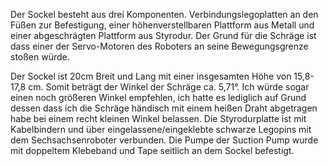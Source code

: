 Der Sockel besteht aus drei Komponenten.
Verbindungslegoplatten an den Füßen zur Befestigung, einer höhenverstellbaren Plattform aus Metall und einer abgeschrägten Plattform aus Styrodur.
Der Grund für die Schräge ist dass einer der Servo-Motoren des Roboters an seine Bewegungsgrenze stoßen würde.

Der Sockel ist 20cm Breit und Lang mit einer insgesamten Höhe von 15,8-17,8 cm. Somit beträgt der Winkel der Schräge ca. 5,71°. Ich würde sogar einen noch größeren Winkel empfehlen, ich hatte es lediglich auf Grund dessen dass ich die Schräge händisch mit einem heißen Draht abgetragen habe bei einem recht kleinen Winkel belassen. Die Styrodurplatte ist mit Kabelbindern und über eingelassene/eingeklebte schwarze Legopins mit dem Sechsachsenroboter verbunden. Die Pumpe der Suction Pump wurde mit doppeltem Klebeband und Tape seitlich an dem Sockel befestigt.
